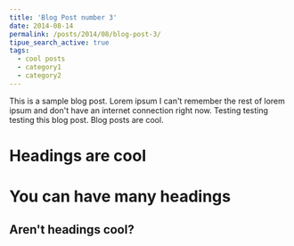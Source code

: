 ```yaml
---
title: 'Blog Post number 3'
date: 2014-08-14
permalink: /posts/2014/08/blog-post-3/
tipue_search_active: true
tags:
  - cool posts
  - category1
  - category2
---
```


This is a sample blog post. Lorem ipsum I can't remember the rest of lorem ipsum and don't have an internet connection right now. Testing testing testing this blog post. Blog posts are cool.

Headings are cool
======

You can have many headings
======

Aren't headings cool?
------
